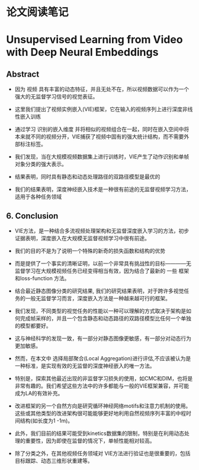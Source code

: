 # 论文阅读笔记

# Unsupervised Learning from Video with Deep Neural Embeddings

## Abstract

- 因为 视频 具有丰富的动态特征，并且无处不在，所以视频数据可以作为一个强大的无监督学习信号的视觉表征。
- 这里我们提出了视频实例嵌入(VIE)框架，它在输入的视频序列上进行深度非线性嵌入训练

- 通过学习 识别的嵌入维度 并将相似的视频组合在一起，同时在嵌入空间中将本来就不同的视频分开，VIE捕获了视频中固有的强大统计结构，而不需要外部标注标签。

- 我们发现，当在大规模视频数据集上进行训练时，VIE产生了动作识别和单帧对象分类的强大表示。

- 结果表明，同时具有静态和动态处理路径的双路径模型是最优的
- 我们的结果表明，深度神经嵌入技术是一种很有前途的无监督视频学习方法，适用于各种任务领域



## 6. Conclusion
- VIE方法，是一种结合多流视频处理架构和无监督深度嵌入学习的方法，初步证据表明，深度嵌入在大规模无监督视频学习中很有前途。

- 我们的目的不是为了说明一个特殊的新奇的损失函数和结构的优势
- 而是提供了一个事实的清晰证明，以前一个非常具有挑战性的目标————无监督学习在大规模视频任务已经变得相当有效，因为结合了最新的 一些 框架和loss-function 方法。

- 结合最近静态图像分类的研究结果, 我们的研究结果表明，对于跨许多视觉任务的一般无监督学习而言，深度嵌入方法是一种越来越可行的框架。

- 我们发现，不同类型的视觉任务的性能以一种可以理解的方式取决于架构是如何完成帧采样的，并且一个包含静态和动态路径的双路径模型比任何一个单独的模型都要好。

- 这与神经科学的发现一致，有一部分对静态图像更敏感，有一部分对动态行为更加敏感。

- 然而，在本文中 选择局部聚合(Local Aggregation)进行评估,不应该被认为是一种标准，是实现有效的无监督的深度神经嵌入的唯一方法。

- 特别是，探索其他最近出现的非监督学习损失的使用，如CMC和DIM，也将是非常有趣的。我们希望这些方法中的许多都能与一般的VIE框架兼容，并可能成为LA的有效补充。

- 改进框架的另一个自然方向是研究循环神经网络motifs和注意力机制的使用。这些或其他类型的改进架构很可能能够更好地利用自然视频序列丰富的中程时间结构(如长度为1 -1m)。

- 此外，我们目前的结果可能受到kinetics数据集的限制，特别是在利用动态处理的重要性，因为即使在监督的情况下，单帧性能相对较高。

- 除了分类之外，在其他视频任务领域对 VIE方法进行验证也是很重要的，包括目标跟踪、动态三维形状重建等。